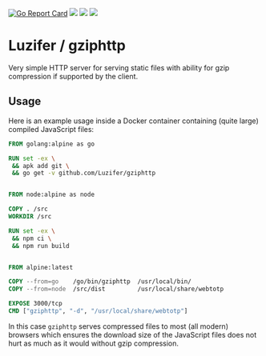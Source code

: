 [![Go Report Card](https://goreportcard.com/badge/github.com/Luzifer/gziphttp)](https://goreportcard.com/report/github.com/Luzifer/gziphttp)
![](https://badges.fyi/github/license/Luzifer/gziphttp)
![](https://badges.fyi/github/downloads/Luzifer/gziphttp)
![](https://badges.fyi/github/latest-release/Luzifer/gziphttp)

# Luzifer / gziphttp

Very simple HTTP server for serving static files with ability for gzip compression if supported by the client.

## Usage

Here is an example usage inside a Docker container containing (quite large) compiled JavaScript files:

```dockerfile
FROM golang:alpine as go

RUN set -ex \
 && apk add git \
 && go get -v github.com/Luzifer/gziphttp


FROM node:alpine as node

COPY . /src
WORKDIR /src

RUN set -ex \
 && npm ci \
 && npm run build


FROM alpine:latest

COPY --from=go    /go/bin/gziphttp  /usr/local/bin/
COPY --from=node  /src/dist         /usr/local/share/webtotp

EXPOSE 3000/tcp
CMD ["gziphttp", "-d", "/usr/local/share/webtotp"]
```

In this case `gziphttp` serves compressed files to most (all modern) browsers which ensures the download size of the JavaScript files does not hurt as much as it would without gzip compression.
